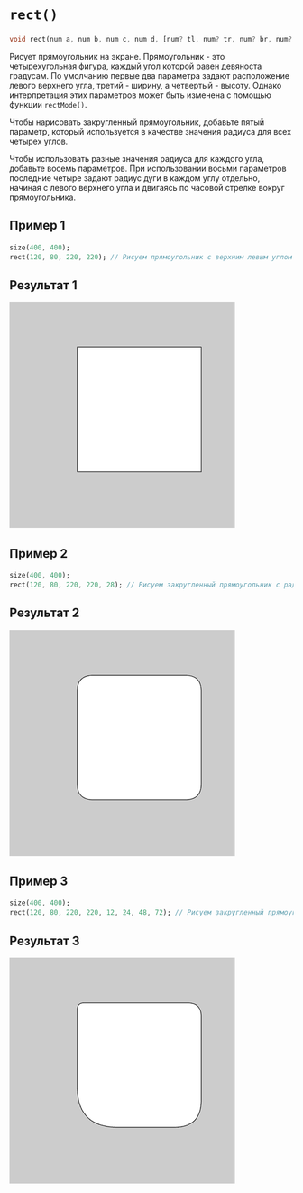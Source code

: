 # `rect()`

```dart
void rect(num a, num b, num c, num d, [num? tl, num? tr, num? br, num? bl])
```

Рисует прямоугольник на экране. Прямоугольник - это четырехугольная фигура, каждый угол которой равен девяноста градусам. По умолчанию первые два параметра задают расположение левого верхнего угла, третий - ширину, а четвертый - высоту. Однако интерпретация этих параметров может быть изменена с помощью функции `rectMode()`.

Чтобы нарисовать закругленный прямоугольник, добавьте пятый параметр, который используется в качестве значения радиуса для всех четырех углов.

Чтобы использовать разные значения радиуса для каждого угла, добавьте восемь параметров. При использовании восьми параметров последние четыре задают радиус дуги в каждом углу отдельно, начиная с левого верхнего угла и двигаясь по часовой стрелке вокруг прямоугольника.

## Пример 1

```dart
size(400, 400);
rect(120, 80, 220, 220); // Рисуем прямоугольник с верхним левым углом в (120, 80) и размерами 220x220
```

## Результат 1

<img src="./_images/rect_1.png" width="400" height="400" />

## Пример 2

```dart
size(400, 400);
rect(120, 80, 220, 220, 28); // Рисуем закругленный прямоугольник с радиусом 28
```

## Результат 2

<img src="./_images/rect_2.png" width="400" height="400" />

## Пример 3

```dart
size(400, 400);
rect(120, 80, 220, 220, 12, 24, 48, 72); // Рисуем закругленный прямоугольник с разными радиусами для каждого угла
```

## Результат 3

<img src="./_images/rect_3.png" width="400" height="400" />
